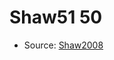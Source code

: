 <a name="material" />

# Shaw51 50
<script type="application/ld+json">
  {
    "@context": "https://schema.org/",
    "@type": "ChemicalSubstance",
    "http://purl.org/dc/terms/conformsTo":
      {
        "@type": "CreativeWork",
        "@id": "https://bioschemas.org/profiles/ChemicalSubstance/0.4-RELEASE/"
      },
    "@id": "https://egonw.github.io/nanowiki/nanowiki80.html#material",
    "name": "Shaw51 50",
    "sameAs": "http://127.0.0.1/mediawiki/index.php/Special:URIResolver/Shaw51_50"
  }
</script>


* Source: [Shaw2008](http://127.0.0.1/mediawiki/index.php/Special:URIResolver/Shaw2008)
